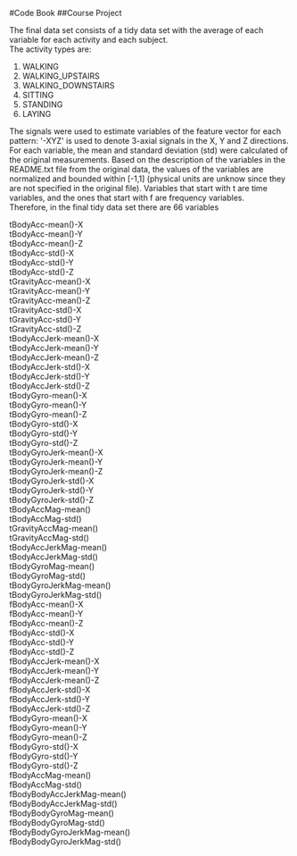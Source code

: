 #Code Book
##Course Project

The final data set consists of a tidy data set with the average of each variable for each activity and each subject.  
The activity types are:  
1. WALKING  
2. WALKING_UPSTAIRS  
3. WALKING_DOWNSTAIRS  
4. SITTING  
5. STANDING  
6. LAYING  

The signals were used to estimate variables of the feature vector for each pattern: '-XYZ' is used to denote 3-axial signals in the X, Y and Z directions. For each variable, the mean and standard deviation (std) were calculated of the original measurements. Based on the description of the variables in the README.txt file from the original data, the values of the variables are  normalized and bounded within \[-1,1\] (physical units are unknow since they are not specified in the original file). Variables that start with t are time variables, and the ones that start with f are frequency variables.  
Therefore, in the final tidy data set there are 66 variables  


tBodyAcc-mean()-X  
tBodyAcc-mean()-Y  
tBodyAcc-mean()-Z  
tBodyAcc-std()-X  
tBodyAcc-std()-Y  
tBodyAcc-std()-Z  
tGravityAcc-mean()-X  
tGravityAcc-mean()-Y  
tGravityAcc-mean()-Z  
tGravityAcc-std()-X  
tGravityAcc-std()-Y  
tGravityAcc-std()-Z  
tBodyAccJerk-mean()-X  
tBodyAccJerk-mean()-Y  
tBodyAccJerk-mean()-Z  
tBodyAccJerk-std()-X  
tBodyAccJerk-std()-Y   
tBodyAccJerk-std()-Z   
tBodyGyro-mean()-X  
tBodyGyro-mean()-Y  
tBodyGyro-mean()-Z  
tBodyGyro-std()-X  
tBodyGyro-std()-Y  
tBodyGyro-std()-Z  
tBodyGyroJerk-mean()-X  
tBodyGyroJerk-mean()-Y  
tBodyGyroJerk-mean()-Z  
tBodyGyroJerk-std()-X   
tBodyGyroJerk-std()-Y  
tBodyGyroJerk-std()-Z   
tBodyAccMag-mean()  
tBodyAccMag-std()  
tGravityAccMag-mean()  
tGravityAccMag-std()  
tBodyAccJerkMag-mean()  
tBodyAccJerkMag-std()  
tBodyGyroMag-mean()  
tBodyGyroMag-std()   
tBodyGyroJerkMag-mean()  
tBodyGyroJerkMag-std()   
fBodyAcc-mean()-X   
fBodyAcc-mean()-Y   
fBodyAcc-mean()-Z   
fBodyAcc-std()-X   
fBodyAcc-std()-Y     
fBodyAcc-std()-Z   
fBodyAccJerk-mean()-X   
fBodyAccJerk-mean()-Y   
fBodyAccJerk-mean()-Z   
fBodyAccJerk-std()-X    
fBodyAccJerk-std()-Y    
fBodyAccJerk-std()-Z    
fBodyGyro-mean()-X  
fBodyGyro-mean()-Y  
fBodyGyro-mean()-Z   
fBodyGyro-std()-X    
fBodyGyro-std()-Y    
fBodyGyro-std()-Z    
fBodyAccMag-mean()  
fBodyAccMag-std()     
fBodyBodyAccJerkMag-mean()  
fBodyBodyAccJerkMag-std()  
fBodyBodyGyroMag-mean()    
fBodyBodyGyroMag-std()   
fBodyBodyGyroJerkMag-mean()  
fBodyBodyGyroJerkMag-std() 
